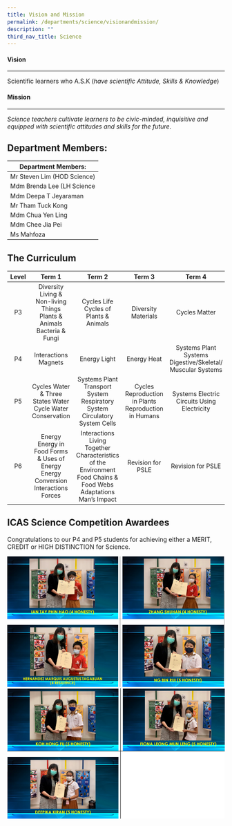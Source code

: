 ```yaml
---
title: Vision and Mission
permalink: /departments/science/visionandmission/
description: ""
third_nav_title: Science
---
```

#### Vision
------

Scientific learners who A.S.K (_have scientific Attitude, Skills &amp; Knowledge_)

#### Mission
-------

_Science teachers cultivate learners to be civic-minded, inquisitive and equipped with scientific attitudes and skills for the future._

## Department Members:

| Department Members: |
|---|
| Mr Steven Lim (HOD Science) |
| Mdm Brenda Lee (LH Science |
| Mdm Deepa T Jeyaraman |
| Mr Tham Tuck Kong |
| Mdm Chua Yen Ling |
| Mdm Chee Jia Pei |
| Ms Mahfoza |

			

## The Curriculum

| Level | Term 1 | Term 2 | Term 3 | Term 4 |
|:---:|:---:|:---:|:---:|:---:|
| P3 | Diversity Living & Non-living Things  Plants & Animals  Bacteria & Fungi | Cycles Life Cycles of Plants & Animals | Diversity Materials | Cycles Matter |
| P4 | Interactions Magnets | Energy Light | Energy Heat | Systems Plant Systems  Digestive/Skeletal/ Muscular Systems |
| P5 | Cycles Water & Three States  Water Cycle  Water Conservation | Systems Plant Transport System  Respiratory System  Circulatory System Cells | Cycles Reproduction in Plants  Reproduction in Humans | Systems Electric Circuits  Using Electricity |
| P6 | Energy  Energy in Food  Forms & Uses of Energy  Energy Conversion  Interactions Forces | Interactions Living Together  Characteristics of the Environment  Food Chains & Food Webs  Adaptations  Man’s Impact | Revision for PSLE | Revision for PSLE |

## ICAS Science Competition Awardees

Congratulations to our P4 and P5 students for achieving either a MERIT, CREDIT or HIGH DISTINCTION for Science.

<img src="/images/science1.png" alt="">
<img src="/images/science2.png" alt="">